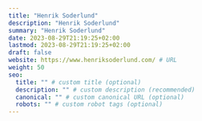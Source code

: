 ```yaml
---
title: "Henrik Soderlund"
description: "Henrik Soderlund"
summary: "Henrik Soderlund"
date: 2023-08-29T21:19:25+02:00
lastmod: 2023-08-29T21:19:25+02:00
draft: false
website: https://www.henriksoderlund.com/ # URL
weight: 50
seo:
  title: "" # custom title (optional)
  description: "" # custom description (recommended)
  canonical: "" # custom canonical URL (optional)
  robots: "" # custom robot tags (optional)
---
```

